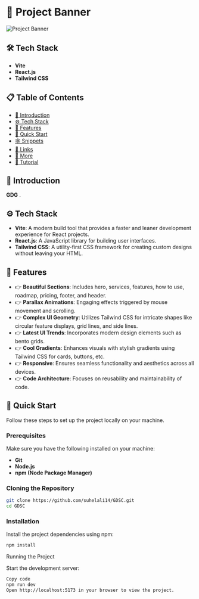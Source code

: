 # 📁 Project Banner

![Project Banner](link-to-your-banner-image)

## 🛠️ Tech Stack
- **Vite**
- **React.js**
- **Tailwind CSS**

## 📋 Table of Contents
- [🤖 Introduction](#introduction)
- [⚙️ Tech Stack](#tech-stack)
- [🔋 Features](#features)
- [🤸 Quick Start](#quick-start)
- [🕸️ Snippets](#snippets)
- [🔗 Links](#links)
- [🚀 More](#more)
- [🚨 Tutorial](#tutorial)

## 🤖 Introduction
**GDG** .


## ⚙️ Tech Stack
- **Vite**: A modern build tool that provides a faster and leaner development experience for React projects.
- **React.js**: A JavaScript library for building user interfaces.
- **Tailwind CSS**: A utility-first CSS framework for creating custom designs without leaving your HTML.

## 🔋 Features
- 👉 **Beautiful Sections**: Includes hero, services, features, how to use, roadmap, pricing, footer, and header.
- 👉 **Parallax Animations**: Engaging effects triggered by mouse movement and scrolling.
- 👉 **Complex UI Geometry**: Utilizes Tailwind CSS for intricate shapes like circular feature displays, grid lines, and side lines.
- 👉 **Latest UI Trends**: Incorporates modern design elements such as bento grids.
- 👉 **Cool Gradients**: Enhances visuals with stylish gradients using Tailwind CSS for cards, buttons, etc.
- 👉 **Responsive**: Ensures seamless functionality and aesthetics across all devices.
- 👉 **Code Architecture**: Focuses on reusability and maintainability of code.

## 🤸 Quick Start
Follow these steps to set up the project locally on your machine.

### Prerequisites
Make sure you have the following installed on your machine:
- **Git**
- **Node.js**
- **npm (Node Package Manager)**

### Cloning the Repository
```bash
git clone https://github.com/suhelali14/GDSC.git
cd GDSC
```

### Installation
Install the project dependencies using npm:
```bash
npm install
```
Running the Project

Start the development server:

```bash
Copy code
npm run dev
Open http://localhost:5173 in your browser to view the project.
```
